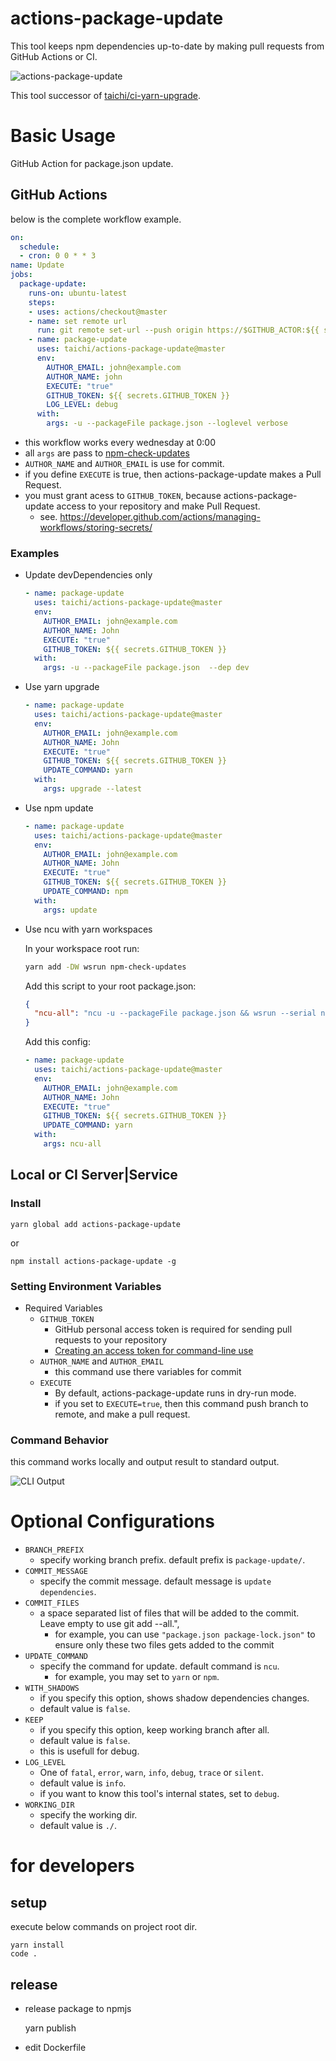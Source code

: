 # actions-package-update

This tool keeps npm dependencies up-to-date by making pull requests from GitHub Actions or CI.

![actions-package-update](docs/actions-package-update.png)

This tool successor of [taichi/ci-yarn-upgrade](https://github.com/taichi/ci-yarn-upgrade).

# Basic Usage
GitHub Action for package.json update.

## GitHub Actions

below is the complete workflow example.

```yaml
on:
  schedule:
  - cron: 0 0 * * 3
name: Update
jobs:
  package-update:
    runs-on: ubuntu-latest
    steps:
    - uses: actions/checkout@master
    - name: set remote url
      run: git remote set-url --push origin https://$GITHUB_ACTOR:${{ secrets.GITHUB_TOKEN }}@github.com/$GITHUB_REPOSITORY
    - name: package-update
      uses: taichi/actions-package-update@master
      env:
        AUTHOR_EMAIL: john@example.com
        AUTHOR_NAME: john
        EXECUTE: "true"
        GITHUB_TOKEN: ${{ secrets.GITHUB_TOKEN }}
        LOG_LEVEL: debug
      with:
        args: -u --packageFile package.json --loglevel verbose
```

* this workflow works every wednesday at 0:00
* all `args` are pass to [npm-check-updates](https://github.com/tjunnone/npm-check-updates)
* `AUTHOR_NAME` and `AUTHOR_EMAIL` is use for commit.
* if you define `EXECUTE` is true, then actions-package-update makes a Pull Request.
* you must grant acess to `GITHUB_TOKEN`, because actions-package-update access to your repository and make Pull Request.
  * see. https://developer.github.com/actions/managing-workflows/storing-secrets/

### Examples

* Update devDependencies only

  ```yaml
  - name: package-update
    uses: taichi/actions-package-update@master
    env:
      AUTHOR_EMAIL: john@example.com
      AUTHOR_NAME: John
      EXECUTE: "true"
      GITHUB_TOKEN: ${{ secrets.GITHUB_TOKEN }}
    with:
      args: -u --packageFile package.json  --dep dev
  ```

* Use yarn upgrade

  ```yaml
  - name: package-update
    uses: taichi/actions-package-update@master
    env:
      AUTHOR_EMAIL: john@example.com
      AUTHOR_NAME: John
      EXECUTE: "true"
      GITHUB_TOKEN: ${{ secrets.GITHUB_TOKEN }}
      UPDATE_COMMAND: yarn
    with:
      args: upgrade --latest
  ```

* Use npm update

  ```yaml
  - name: package-update
    uses: taichi/actions-package-update@master
    env:
      AUTHOR_EMAIL: john@example.com
      AUTHOR_NAME: John
      EXECUTE: "true"
      GITHUB_TOKEN: ${{ secrets.GITHUB_TOKEN }}
      UPDATE_COMMAND: npm
    with:
      args: update
  ```

* Use ncu with yarn workspaces

  In your workspace root run:

  ```sh
  yarn add -DW wsrun npm-check-updates
  ```

  Add this script to your root package.json:

  ```json
  {
    "ncu-all": "ncu -u --packageFile package.json && wsrun --serial ncu -u --packageFile package.json"
  }
  ```

  Add this config:

  ```yaml
  - name: package-update
    uses: taichi/actions-package-update@master
    env:
      AUTHOR_EMAIL: john@example.com
      AUTHOR_NAME: John
      EXECUTE: "true"
      GITHUB_TOKEN: ${{ secrets.GITHUB_TOKEN }}
      UPDATE_COMMAND: yarn
    with:
      args: ncu-all
  ```

## Local or CI Server|Service

### Install

    yarn global add actions-package-update

or

    npm install actions-package-update -g


### Setting Environment Variables

* Required Variables
  * `GITHUB_TOKEN`
    * GitHub personal access token is required for sending pull requests to your repository
    * [Creating an access token for command-line use](https://help.github.com/en/articles/creating-a-personal-access-token-for-the-command-line)
  * `AUTHOR_NAME` and `AUTHOR_EMAIL` 
    * this command use there variables for commit
  * `EXECUTE`
    * By default, actions-package-update runs in dry-run mode.
    * if you set to `EXECUTE=true`, then this command push branch to remote, and make a pull request.

### Command Behavior

this command works locally and output result to standard output.

![CLI Output](docs/clioutput.png)

# Optional Configurations

* `BRANCH_PREFIX`
  * specify working branch prefix. default prefix is `package-update/`.
* `COMMIT_MESSAGE`
  * specify the commit message. default message is `update dependencies`.
* `COMMIT_FILES`
  * a space separated list of files that will be added to the commit. Leave empty to use git add --all.",
    * for example, you can use `"package.json package-lock.json"` to ensure only these two files gets added to the commit
* `UPDATE_COMMAND`
  * specify the command for update. default command is `ncu`.
    * for example, you may set to `yarn` or `npm`.
* `WITH_SHADOWS`
  * if you specify this option, shows shadow dependencies changes.
  * default value is `false`.
* `KEEP`
  * if you specify this option, keep working branch after all.
  * default value is `false`.
  * this is usefull for debug.
* `LOG_LEVEL`
  * One of `fatal`, `error`, `warn`, `info`, `debug`, `trace` or `silent`.
  * default value is `info`.
  * if you want to know this tool's internal states, set to `debug`.
* `WORKING_DIR`
  * specify the working dir.
  * default value is `./`.

# for developers
## setup
execute below commands on project root dir.

    yarn install
    code .

## release

* release package to npmjs
  
    yarn publish

* edit Dockerfile
